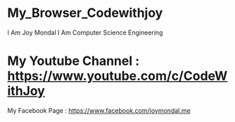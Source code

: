 # My_Browser_Codewithjoy
I Am Joy Mondal
I Am Computer Science Engineering 
# My Youtube Channel  : https://www.youtube.com/c/CodeWithJoy
My Facebook Page : https://www.facebook.com/joymondal.me
